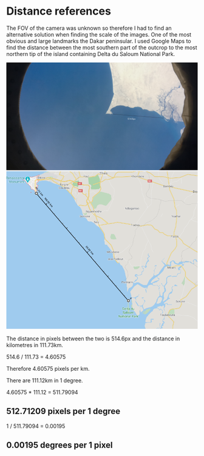 # Distance references

The FOV of the camera was unknown so therefore I had to find an alternative solution when finding the scale of the images.
One of the most obvious and large landmarks the Dakar peninsular. I used Google Maps to find the distance between the most southern part of the outcrop to the most northern tip of the island containing Delta du Saloum National Park.

![Real life image with line drawn between the two points with the text "514.6px between the two"](./reference-image-with-measurement-px.png)
![Google Maps screenshot with line drawn between the two points with the text "11.73km" between the two"](./map-with-measurement-km.png)

The distance in pixels between the two is 514.6px and the distance in kilometres in 111.73km.

514.6 / 111.73 = 4.60575

Therefore 4.60575 pixels per km.

There are 111.12km in 1 degree.

4.60575 * 111.12 = 511.79094

## 512.71209 pixels per 1 degree

1 / 511.79094 = 0.00195

## 0.00195 degrees per 1 pixel
